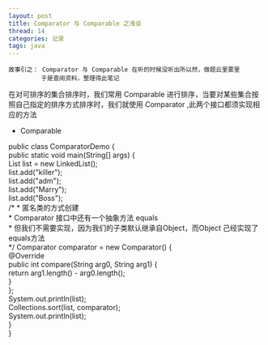 ```yaml
---
layout: post
title: Comparator 与 Comparable 之浅谈
thread: 14
categories: 记录
tags: java
---
```


    故事引之： Comparator 与 Comparable 在听的时候没听出所以然，做题云里雾里
             于是查阅资料，整理得此笔记
   
   在对可排序的集合排序时，我们常用 Comparable 进行排序，当要对某些集合按照自己指定的排序方式排序时，我们就使用 Comparator ,此两个接口都须实现相应的方法
   
   - Comparable
<!-- more -->
public class ComparatorDemo {  
   public static void main(String[] args) {  
		List<String> list = new LinkedList<String>();  
		list.add("killer");  
		list.add("adm");  
		list.add("Marry");  
		list.add("Boss");  
		/*
		 * 匿名类的方式创建  
		 * Comparator 接口中还有一个抽象方法 equals  
		 *  但我们不需要实现，因为我们的子类默认继承自Object，而Object 己经实现了equals方法  
		 */
		Comparator<String> comparator = new Comparator<String>() {  
			@Override  
			public int compare(String arg0, String arg1) {  
				return arg1.length() - arg0.length();  
			}  
		};		
		System.out.println(list);  
		Collections.sort(list, comparator);			
  	  System.out.println(list);  
 	  }  
	}  
<!-- more -->
